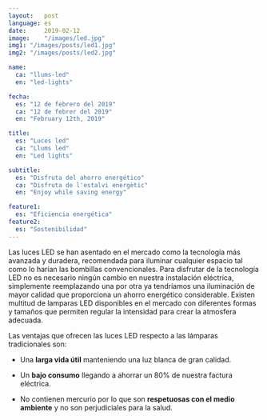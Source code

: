 ```yaml
---
layout:   post
language: es
date:     2019-02-12
image:    "/images/led.jpg"
img1: "/images/posts/led1.jpg"
img2: "/images/posts/led2.jpg"

name:
  ca: "llums-led"
  en: "led-lights"

fecha:
  es: "12 de febrero del 2019"
  ca: "12 de febrer del 2019"
  en: "February 12th, 2019"

title:
  es: "Luces led"
  ca: "Llums led"
  en: "Led lights"

subtitle:
  es: "Disfruta del ahorro energético"
  ca: "Disfruta de l'estalvi energètic"
  en: "Enjoy while saving energy"

feature1:
  es: "Eficiencia energética"
feature2:
  es: "Sostenibilidad"
---
```

Las luces LED se han asentado en el mercado como la tecnología más avanzada y duradera, recomendada para iluminar cualquier espacio tal como lo harían las bombillas convencionales. Para disfrutar de la tecnología LED no es necesario ningún cambio en nuestra instalación eléctrica, simplemente reemplazando una por otra ya tendríamos una iluminación de mayor calidad que proporciona un ahorro energético considerable. Existen multitud de lamparas LED disponibles en el mercado con diferentes formas y tamaños que permiten regular la intensidad para crear la atmosfera adecuada.

Las ventajas que ofrecen las luces LED respecto a las lámparas tradicionales son:

* Una **larga vida útil** manteniendo una luz blanca de gran calidad.

* Un **bajo consumo** llegando a ahorrar un 80% de nuestra factura eléctrica.

* No contienen mercurio por lo que son **respetuosas con el medio ambiente** y no son perjudiciales para la salud.
